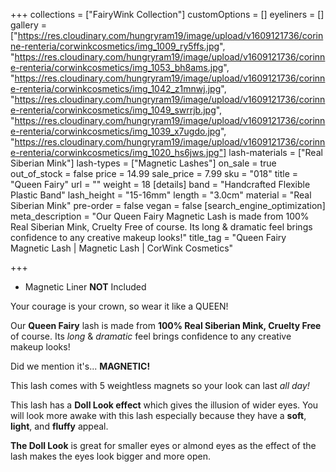 +++
collections = ["FairyWink Collection"]
customOptions = []
eyeliners = []
gallery = ["https://res.cloudinary.com/hungryram19/image/upload/v1609121736/corinne-renteria/corwinkcosmetics/img_1009_ry5ffs.jpg", "https://res.cloudinary.com/hungryram19/image/upload/v1609121736/corinne-renteria/corwinkcosmetics/img_1053_bh8ams.jpg", "https://res.cloudinary.com/hungryram19/image/upload/v1609121736/corinne-renteria/corwinkcosmetics/img_1042_z1mnwj.jpg", "https://res.cloudinary.com/hungryram19/image/upload/v1609121736/corinne-renteria/corwinkcosmetics/img_1049_swrrjb.jpg", "https://res.cloudinary.com/hungryram19/image/upload/v1609121736/corinne-renteria/corwinkcosmetics/img_1039_x7ugdo.jpg", "https://res.cloudinary.com/hungryram19/image/upload/v1609121736/corinne-renteria/corwinkcosmetics/img_1020_hs6jws.jpg"]
lash-materials = ["Real Siberian Mink"]
lash-types = ["Magnetic Lashes"]
on_sale = true
out_of_stock = false
price = 14.99
sale_price = 7.99
sku = "018"
title = "Queen Fairy"
url = ""
weight = 18
[details]
band = "Handcrafted Flexible Plastic Band"
lash_height = "15-16mm"
length = "3.0cm"
material = "Real Siberian Mink"
pre-order = false
vegan = false
[search_engine_optimization]
meta_description = "Our Queen Fairy Magnetic Lash is made from 100% Real Siberian Mink, Cruelty Free of course. Its long & dramatic feel brings confidence to any creative makeup looks!"
title_tag = "Queen Fairy Magnetic Lash | Magnetic Lash | CorWink Cosmetics"

+++
* Magnetic Liner **NOT** Included

Your courage is your crown, so wear it like a QUEEN!

Our **Queen Fairy** lash is made from **100% Real Siberian Mink, Cruelty Free** of course. Its _long_ & _dramatic_ feel brings confidence to any creative makeup looks!

Did we mention it's... **MAGNETIC!**

This lash comes with 5 weightless magnets so your look can last _all day!_

This lash has a **Doll Look effect** which gives the illusion of wider eyes. You will look more awake with this lash especially because they have a **soft**, **light**, and **fluffy** appeal.

**The Doll Look** is great for smaller eyes or almond eyes as the effect of the lash makes the eyes look bigger and more open.